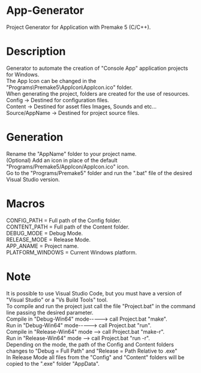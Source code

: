 # App-Generator
Project Generator for Application with Premake 5 (C/C++).
   
# Description
Generator to automate the creation of "Console App" application projects for Windows.  
The App Icon can be changed in the "Programs\Premake5\AppIcon\AppIcon.ico" folder.  
When generating the project, folders are created for the use of resources.  
Config  -> Destined for configuration files.  
Content -> Destined for asset files Images, Sounds and etc...  
Source/AppName -> Destined for project source files.  

# Generation
Rename the "AppName" folder to your project name.  
(Optional) Add an icon in place of the default "Programs/Premake5/AppIcon/AppIcon.ico" icon.  
Go to the "Programs/Premake5" folder and run the ".bat" file of the desired Visual Studio version.  

# Macros
CONFIG_PATH      = Full path of the Config folder.  
CONTENT_PATH     = Full path of the Content folder.  
DEBUG_MODE       = Debug Mode.  
RELEASE_MODE     = Release Mode.  
APP_ANAME        = Project name.  
PLATFORM_WINDOWS = Current Windows platform.

# Note
It is possible to use Visual Studio Code, but you must have a version of "Visual Studio" or a "Vs Build Tools" tool.  
To compile and run the project just call the file "Project.bat" in the command line passing the desired parameter.  
Compile in "Debug-Win64" mode-----> call Project.bat "make".  
Run     in "Debug-Win64" mode-----> call Project.bat "run".  
Compile in "Release-Win64" mode --> call Project.bat "make-r".  
Run     in "Release-Win64" mode --> call Project.bat "run -r".  
Depending on the mode, the path of the Config and Content folders changes to "Debug = Full Path" and "Release = Path Relative to .exe"  
In Release Mode all files from the "Config" and "Content" folders will be copied to the ".exe" folder "AppData".
